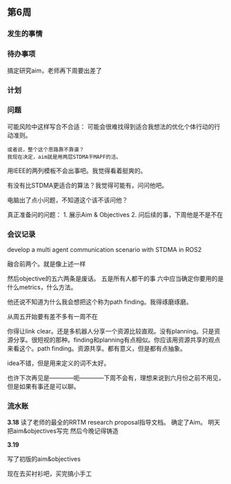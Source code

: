<!--
 * @Author: Runze Yuan 1959180242@qq.com
 * @Date: 2023-03-16 16:32:59
 * @LastEditors: error: Runze Yuan && 1959180242@qq.com & please set dead value or install git
 * @LastEditTime: 2023-03-22 10:35:40
 * @FilePath: \Dissertation2022\日志\3.16-3.22.md
 * @Description: 
 * 
 * Copyright (c) 2023 by ${git_name_email}, All Rights Reserved. 
-->
## 第6周

### 发生的事情

### 待办事项

搞定研究aim，老师再下周要出差了

### 计划

### 问题

可能风险中这样写合不合适：
    可能会很难找得到适合我想法的优化个体行动的行动准则。

    或者说，整个这个思路靠不靠谱？
    我现在决定，aim就是用两层STDMA干MAPF的活。

用IEEE的两列模板不会出事吧。我觉得看着挺爽的。

有没有比STDMA更适合的算法？我觉得可能有，问问他吧。

电脑出了点小问题，不知道这个该不该问他？

真正准备问的问题：
    1. 展示Aim & Objectives
    2. 问后续的事，下周他是不是不在

### 会议记录

develop a multi agent communication scenario with STDMA in ROS2 

融合前两个。就是像上述一样

然后objective的五六两条是废话。
五是所有人都干的事
六中应当确定你要用的是什么metrics，什么方法。

他还说不知道为什么我会想把这个称为path finding。我得琢磨琢磨。


从周五开始要有差不多有一周不在

你得让link clear。还是多机器人分享一个资源比较直观。没有planning。只是资源分享。很短视的那种。finding和planning有点相似。你应该用资源共享的观点来看这个。path finding。资源共享。都有意义，但是都有点抽象。

idea不错，但是用来定义的词不太好。

也许下次再见是————呃————下周不会有，理想来说到六月份之前不用见，但是如果有事还是可以聊。



### 流水账


**3.18**
读了老师的最全的RRTM research proposal指导文档。
确定了Aim。
明天把aim&objectives写完
然后今晚记得铸造

**3.19**

写了初版的aim&objectives

现在去买衬衫吧，买完搞小手工


